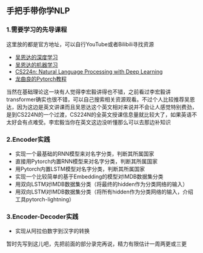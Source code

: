 ## 手把手带你学NLP

### 1.需要学习的先导课程

这里放的都是官方地址，可以自行YouTube或者Bilibili寻找资源

- [吴恩达的深度学习](https://www.coursera.org/specializations/deep-learning) 
- [吴恩达的机器学习](https://www.coursera.org/specializations/deep-learning)
- [CS224n: Natural Language Processing with Deep Learning](https://web.stanford.edu/class/cs224n/)
- [龙曲良的Pytorch教程](https://study.163.com/course/introduction.htm?courseId=1208894818&_trace_c_p_k2_=bb6975ba72e04750a94f5ffd834d3c6b/)

当然在基础理论这一块有人觉得李宏毅讲得也不错，之前看过李宏毅讲transformer确实也很不错，可以自己搜索相关资源观看。不过个人比较推荐吴恩达，因为这边是英文讲课而且吴恩达这个英文相对来说并不会让人感觉特别费劲，是到CS224N的一个过渡，CS224N的全英文授课信息量就比较大了，如果英语不太好会有点难受。李宏毅当你在英文这边没听懂那么可以去那边补知识

### 2.Encoder实践

- 实现一个最基础的RNN模型来对名字分类，判断其所属国家
- 直接用Pytorch内置RNN模型来对名字分类，判断其所属国家
- 用Pytorch内置LSTM模型对名字分类，判断其所属国家
- 实现一个比较简单的基于Embedding的模型对IMDB数据集分类
- 用双向LSTM对IMDB数据集分类（将最终的hidden作为分类网络的输入）
- 用双向LSTM对IMDB数据集分类（将所有hidden作为分类网络的输入，介绍工具pytorch-lightning）

### 3.Encoder-Decoder实践

- 实现从阿拉伯数字到汉字的转换

暂时先写到这儿吧，先把前面的部分录完再说，精力有限估计一周两更或三更



